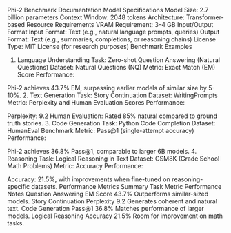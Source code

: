 Phi-2 Benchmark Documentation
Model Specifications
Model Size: 2.7 billion parameters
Context Window: 2048 tokens
Architecture: Transformer-based
Resource Requirements
VRAM Requirement: 3–4 GB
Input/Output Format
Input Format: Text (e.g., natural language prompts, queries)
Output Format: Text (e.g., summaries, completions, or reasoning chains)
License
Type: MIT License (for research purposes)
Benchmark Examples
1. Language Understanding
Task: Zero-shot Question Answering (Natural Questions)
Dataset: Natural Questions (NQ)
Metric: Exact Match (EM) Score
Performance:

Phi-2 achieves 43.7% EM, surpassing earlier models of similar size by 5-10%.
2. Text Generation
Task: Story Continuation
Dataset: WritingPrompts
Metric: Perplexity and Human Evaluation Scores
Performance:

Perplexity: 9.2
Human Evaluation: Rated 85% natural compared to ground truth stories.
3. Code Generation
Task: Python Code Completion
Dataset: HumanEval Benchmark
Metric: Pass@1 (single-attempt accuracy)
Performance:

Phi-2 achieves 36.8% Pass@1, comparable to larger 6B models.
4. Reasoning
Task: Logical Reasoning in Text
Dataset: GSM8K (Grade School Math Problems)
Metric: Accuracy
Performance:

Accuracy: 21.5%, with improvements when fine-tuned on reasoning-specific datasets.
Performance Metrics Summary
Task	Metric	Performance	Notes
Question Answering	EM Score	43.7%	Outperforms similar-sized models.
Story Continuation	Perplexity	9.2	Generates coherent and natural text.
Code Generation	Pass@1	36.8%	Matches performance of larger models.
Logical Reasoning	Accuracy	21.5%	Room for improvement on math tasks.